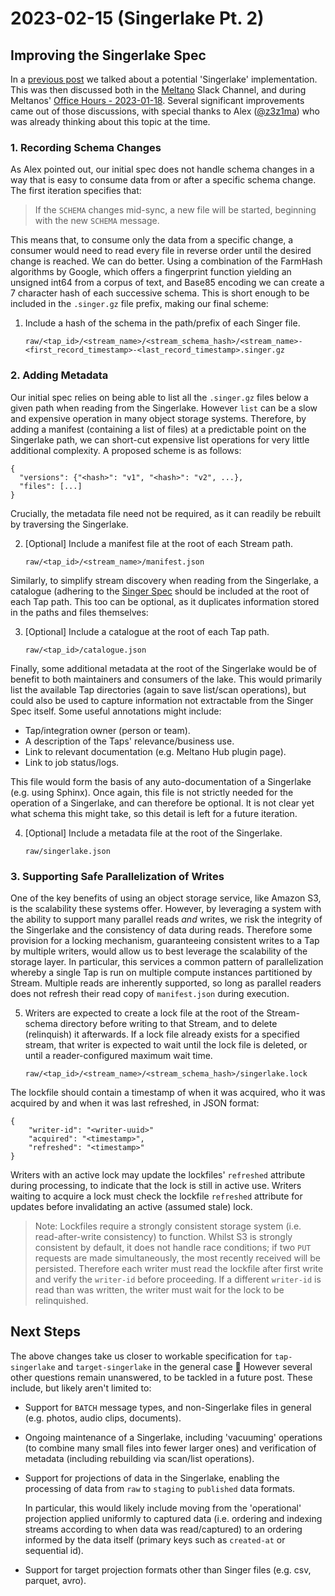 # 2023-02-15 (Singerlake Pt. 2)

## Improving the Singerlake Spec

In a [previous post](/blog/2023-01-17.md) we talked about a potential 'Singerlake' implementation.
This was then discussed both in the [Meltano](https://meltano.com) Slack Channel, and during Meltanos' [Office Hours - 2023-01-18](https://www.youtube.com/watch?v=Q20EOoXN8f0).
Several significant improvements came out of those discussions, with special thanks to Alex ([@z3z1ma](https://github.com/z3z1ma)) who was already thinking about this topic at the time.

### 1. Recording Schema Changes

As Alex pointed out, our initial spec does not handle schema changes in a way that is easy to consume data from or after a specific schema change.
The first iteration specifies that:

> If the `SCHEMA` changes mid-sync, a new file will be started, beginning with the new `SCHEMA` message.

This means that, to consume only the data from a specific change, a consumer would need to read every file in reverse order until the desired change is reached.
We can do better.
Using a combination of the FarmHash algorithms by Google, which offers a fingerprint function yielding an unsigned int64 from a corpus of text, and Base85 encoding we can create a 7 character hash of each successive schema.
This is short enough to be included in the `.singer.gz` file prefix, making our final scheme:

1. Include a hash of the schema in the path/prefix of each Singer file.

   `raw/<tap_id>/<stream_name>/<stream_schema_hash>/<stream_name>-<first_record_timestamp>-<last_record_timestamp>.singer.gz`

### 2. Adding Metadata

Our initial spec relies on being able to list all the `.singer.gz` files below a given path when reading from the Singerlake.
However `list` can be a slow and expensive operation in many object storage systems.
Therefore, by adding a manifest (containing a list of files) at a predictable point on the Singerlake path, we can short-cut expensive list operations for very little additional complexity.
A proposed scheme is as follows:

```
{
  "versions": {"<hash>": "v1", "<hash>": "v2", ...},
  "files": [...]
}
```

Crucially, the metadata file need not be required, as it can readily be rebuilt by traversing the Singerlake.

2. [Optional] Include a manifest file at the root of each Stream path.

   `raw/<tap_id>/<stream_name>/manifest.json`

Similarly, to simplify stream discovery when reading from the Singerlake, a catalogue (adhering to the [Singer Spec](https://github.com/singer-io/getting-started/blob/master/docs/DISCOVERY_MODE.md#the-catalog) should be included at the root of each Tap path.
This too can be optional, as it duplicates information stored in the paths and files themselves:

3. [Optional] Include a catalogue at the root of each Tap path.

   `raw/<tap_id>/catalogue.json`

Finally, some additional metadata at the root of the Singerlake would be of benefit to both maintainers and consumers of the lake.
This would primarily list the available Tap directories (again to save list/scan operations), but could also be used to capture information not extractable from the Singer Spec itself.
Some useful annotations might include:

- Tap/integration owner (person or team).
- A description of the Taps' relevance/business use.
- Link to relevant documentation (e.g. Meltano Hub plugin page).
- Link to job status/logs.

This file would form the basis of any auto-documentation of a Singerlake (e.g. using Sphinx).
Once again, this file is not strictly needed for the operation of a Singerlake, and can therefore be optional.
It is not clear yet what schema this might take, so this detail is left for a future iteration.

4. [Optional] Include a metadata file at the root of the Singerlake.

   `raw/singerlake.json`

### 3. Supporting Safe Parallelization of Writes

One of the key benefits of using an object storage service, like Amazon S3, is the scalability these systems offer.
However, by leveraging a system with the ability to support many parallel reads _and_ writes, we risk the integrity of the Singerlake and the consistency of data during reads.
Therefore some provision for a locking mechanism, guaranteeing consistent writes to a Tap by multiple writers, would allow us to best leverage the scalability of the storage layer.
In particular, this services a common pattern of parallelization whereby a single Tap is run on multiple compute instances partitioned by Stream.
Multiple reads are inherently supported, so long as parallel readers does not refresh their read copy of `manifest.json` during execution.

5. Writers are expected to create a lock file at the root of the Stream-schema directory before writing to that Stream, and to delete (relinquish) it afterwards.
   If a lock file already exists for a specified stream, that writer is expected to wait until the lock file is deleted, or until a reader-configured maximum wait time.

   `raw/<tap_id>/<stream_name>/<stream_schema_hash>/singerlake.lock`

The lockfile should contain a timestamp of when it was acquired, who it was acquired by and when it was last refreshed, in JSON format:

```
{
    "writer-id": "<writer-uuid>"
    "acquired": "<timestamp>",
    "refreshed": "<timestamp>"
}
```

Writers with an active lock may update the lockfiles' `refreshed` attribute during processing, to indicate that the lock is still in active use.
Writers waiting to acquire a lock must check the lockfile `refreshed` attribute for updates before invalidating an active (assumed stale) lock.

> Note: Lockfiles require a strongly consistent storage system (i.e. read-after-write consistency) to function.
> Whilst S3 is strongly consistent by default, it does not handle race conditions; if two `PUT` requests are made simultaneously, the most recently received will be persisted.
> Therefore each writer must read the lockfile after first write and verify the `writer-id` before proceeding.
> If a different `writer-id` is read than was written, the writer must wait for the lock to be relinquished.

## Next Steps

The above changes take us closer to workable specification for `tap-singerlake` and `target-singerlake` in the general case 🚀
However several other questions remain unanswered, to be tackled in a future post.
These include, but likely aren't limited to:

- Support for `BATCH` message types, and non-Singerlake files in general (e.g. photos, audio clips, documents).
- Ongoing maintenance of a Singerlake, including 'vacuuming' operations (to combine many small files into fewer larger ones) and verification of metadata (including rebuilding via scan/list operations).
- Support for projections of data in the Singerlake, enabling the processing of data from `raw` to `staging` to `published` data formats.

  In particular, this would likely include moving from the 'operational' projection applied uniformly to captured data (i.e. ordering and indexing streams according to when data was read/captured) to an ordering informed by the data itself (primary keys such as `created-at` or sequential id).

- Support for target projection formats other than Singer files (e.g. csv, parquet, avro).
